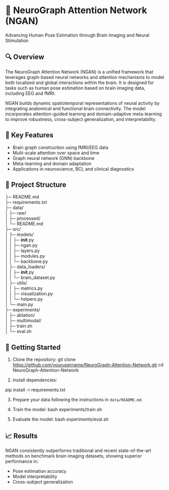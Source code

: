 # 🧠 NeuroGraph Attention Network (NGAN)

Advancing Human Pose Estimation through Brain Imaging and Neural Stimulation

## 🔍 Overview

The NeuroGraph Attention Network (NGAN) is a unified framework that leverages graph-based neural networks and attention mechanisms to model both localized and global interactions within the brain. It is designed for tasks such as human pose estimation based on brain imaging data, including EEG and fMRI.

NGAN builds dynamic spatiotemporal representations of neural activity by integrating anatomical and functional brain connectivity. The model incorporates attention-guided learning and domain-adaptive meta-learning to improve robustness, cross-subject generalization, and interpretability.

## 🧠 Key Features

- Brain graph construction using fMRI/EEG data
- Multi-scale attention over space and time
- Graph neural network (GNN) backbone
- Meta-learning and domain adaptation
- Applications in neuroscience, BCI, and clinical diagnostics

## 📁 Project Structure     

├─ README.md  
├─ requirements.txt  
├─ data/  
│   ├─ raw/  
│   ├─ processed/  
│   └─ README.md  
├─ src/  
│   ├─ models/  
│   │   ├─ __init__.py  
│   │   ├─ ngan.py  
│   │   ├─ layers.py  
│   │   ├─ modules.py  
│   │   └─ backbone.py  
│   ├─ data_loaders/  
│   │   ├─ __init__.py  
│   │   └─ brain_dataset.py  
│   ├─ utils/  
│   │   ├─ metrics.py  
│   │   ├─ visualization.py  
│   │   └─ helpers.py  
│   └─ main.py  
├─ experiments/  
│   ├─ ablation/  
│   ├─ multimodal/  
│   ├─ train.sh  
│   └─ eval.sh  



## 🚀 Getting Started

1. Clone the repository:
git clone https://github.com/yourusername/NeuroGraph-Attention-Network.git cd NeuroGraph-Attention-Network

2. Install dependencies:

pip install -r requirements.txt


3. Prepare your data following the instructions in `data/README.md`.

4. Train the model:  bash experiments/train.sh


5. Evaluate the model: bash experiments/eval.sh
 


## 📈 Results

NGAN consistently outperforms traditional and recent state-of-the-art methods on benchmark brain imaging datasets, showing superior performance in:

- Pose estimation accuracy
- Model interpretability
- Cross-subject generalization













